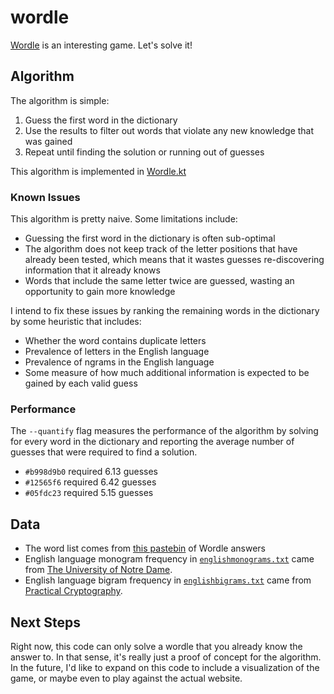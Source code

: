 # wordle
[Wordle](https://www.nytimes.com/games/wordle/index.html) is an interesting game. Let's solve it!

## Algorithm
The algorithm is simple:
1. Guess the first word in the dictionary
2. Use the results to filter out words that violate any new knowledge that was gained
3. Repeat until finding the solution or running out of guesses

This algorithm is implemented in [Wordle.kt](src/main/kotlin/ca/jonathanfritz/wordle/Wordle.kt)

### Known Issues
This algorithm is pretty naive. Some limitations include:
* Guessing the first word in the dictionary is often sub-optimal
* The algorithm does not keep track of the letter positions that have already been tested, which means that it wastes guesses re-discovering information that it already knows
* Words that include the same letter twice are guessed, wasting an opportunity to gain more knowledge

I intend to fix these issues by ranking the remaining words in the dictionary by some heuristic that includes:
* Whether the word contains duplicate letters
* Prevalence of letters in the English language
* Prevalence of ngrams in the English language
* Some measure of how much additional information is expected to be gained by each valid guess

### Performance
The `--quantify` flag measures the performance of the algorithm by solving for every word in the dictionary and reporting the average number of guesses that were required to find a solution.
* `#b998d9b0` required 6.13 guesses
* `#12565f6` required 6.42 guesses
* `#05fdc23` required 5.15 guesses

## Data
* The word list comes from [this pastebin](https://paste.ee/p/4zigF) of Wordle answers
* English language monogram frequency in [`englishmonograms.txt`](src/main/resources/englishmonograms.txt) came from [The University of Notre Dame](https://www3.nd.edu/~busiforc/handouts/cryptography/letterfrequencies.html).
* English language bigram frequency in  [`englishbigrams.txt`](src/main/resources/englishbigrams.txt) came from [Practical Cryptography](http://practicalcryptography.com/cryptanalysis/letter-frequencies-various-languages/english-letter-frequencies/).

## Next Steps
Right now, this code can only solve a wordle that you already know the answer to. In that sense, it's really just a proof of concept for the algorithm. In the future, I'd like to expand on this code to include a visualization of the game, or maybe even to play against the actual website.